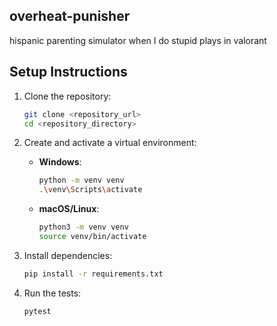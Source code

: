 ## overheat-punisher
hispanic parenting simulator when I do stupid plays in valorant

## Setup Instructions

1. Clone the repository:
    ```bash
    git clone <repository_url>
    cd <repository_directory>
    ```

2. Create and activate a virtual environment:
    - **Windows**:
      ```bash
      python -m venv venv
      .\venv\Scripts\activate
      ```
    - **macOS/Linux**:
      ```bash
      python3 -m venv venv
      source venv/bin/activate
      ```

3. Install dependencies:
    ```bash
    pip install -r requirements.txt
    ```

4. Run the tests:
    ```bash
    pytest
    ```

